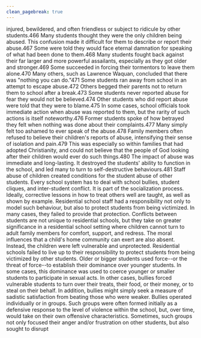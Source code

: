 ```yaml
---
clean_pagebreak: true
---
```


injured, bewildered, and often friendless or subject to ridicule by other students.466 Many students thought they were the only children being abused. This confusion made it difficult for them to describe or report their abuse.467 Some were told they would face eternal damnation for speaking of what had been done to them.468
Many students fought back against their far larger and more powerful assailants, especially as they got older and stronger.469 Some succeeded in forcing their tormentors to leave them alone.470 Many others, such as Lawrence Waquan, concluded that there was "nothing you can do."471 Some students ran away from school in an attempt to escape abuse.472 Others begged their parents not to return them to school after a break.473
Some students never reported abuse for fear they would not be believed.474 Other students who did report abuse were told that they were to blame.475 In some cases, school officials took immediate action when abuse was reported to them, but the rarity of such actions is itself noteworthy.476 Former students spoke of how betrayed they felt when nothing was done about their complaints.477 Many simply felt too ashamed to ever speak of the abuse.478 Family members often refused to believe their children's reports of abuse, intensifying their sense of isolation and pain.479 This was especially so within families that had adopted Christianity, and could not believe that the people of God looking after their children would ever do such things.480
The impact of abuse was immediate and long-lasting. It destroyed the students' ability to function in the school, and led many to turn to self-destructive behaviours.481
Staff abuse of children created conditions for the student abuse of other students. Every school system has to deal with school bullies, student cliques, and inter-student conflict. It is part of the socialization process. Ideally, corrective lessons in how to treat others well are taught, as well as shown by example. Residential school staff had a responsibility not only to model such behaviour, but also to protect students from being victimized. In many cases, they failed to provide that protection. Conflicts between students are not unique to residential schools, but they take on greater significance in a residential school setting where children cannot turn to adult family members for comfort, support, and redress. The moral influences that a child's home community can exert are also absent. Instead, the children were left vulnerable and unprotected. Residential schools failed to live up to their responsibility to protect students from being victimized by other students.
Older or bigger students used force--or the threat of force--to establish their dominance over younger students. In some cases, this dominance was used to coerce younger or smaller students to participate in sexual acts. In other cases, bullies forced vulnerable students to turn over their treats, their food, or their money, or to steal on their behalf. In addition, bullies might simply seek a measure of sadistic satisfaction from beating those who were weaker. Bullies operated individually or in groups. Such groups were often formed initially as a defensive response to the level of violence within the school, but, over time, would take on their own offensive characteristics. Sometimes, such groups not only focused their anger and/or frustration on other students, but also sought to disrupt
